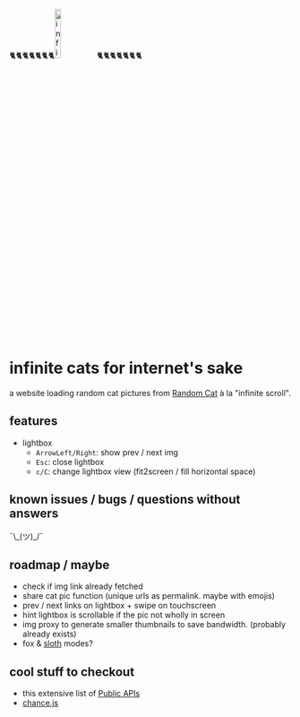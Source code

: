 🐈🐈🐈🐈🐈🐈🐈<img src="https://infinite.cat/i/og_infinite_cats.gif" alt="infinite cats" width="15%"/>🐈🐈🐈🐈🐈🐈🐈
# infinite cats for internet's sake
a website loading random cat pictures from [Random Cat](https://aws.random.cat/meow) à la "infinite scroll".

## features
- lightbox
	-  `ArrowLeft/Right`: show prev / next img
	-  `Esc`: close lightbox
	-  `c/C`: change lightbox view (fit2screen / fill horizontal space)

## known issues / bugs / questions without answers
¯\\\_(ツ)\_/¯

## roadmap / maybe
- check if img link already fetched
- share cat pic function (unique urls as permalink. maybe with emojis)
- prev / next links on lightbox + swipe on touchscreen
- hint lightbox is scrollable if the pic not wholly in screen
- img proxy to generate smaller thumbnails to save bandwidth. (probably already exists)
- fox & [sloth](http://www.cutestpaw.com/?s=sloth) modes?


## cool stuff to checkout
- this extensive list of [Public APIs](https://github.com/public-apis/public-apis)
- [chance.js](https://github.com/chancejs/chancejs)

<!--![infinite cats](https://infinite.cat/i/og_infinite_cats.gif)-->
